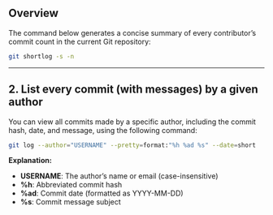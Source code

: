 ## Overview

The command below generates a concise summary of every contributor’s commit count in the current Git repository:

```bash
git shortlog -s -n
```

---

## 2. List every commit (with messages) by a given author

You can view all commits made by a specific author, including the commit hash, date, and message, using the following command:

```bash
git log --author="USERNAME" --pretty=format:"%h %ad %s" --date=short
```

**Explanation:**
- **USERNAME**: The author’s name or email (case-insensitive)
- **%h**: Abbreviated commit hash
- **%ad**: Commit date (formatted as YYYY-MM-DD)
- **%s**: Commit message subject
```

